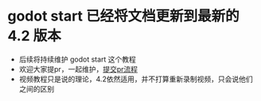 # godot start 已经将文档更新到最新的 4.2 版本

- 后续将持续维护 godot start 这个教程
- 欢迎大家提pr，一起维护，[提交pr流程](https://blog.csdn.net/qq_39876147/article/details/125117512)
- 视频教程只是说的理论，4.2依然适用，并不打算重新录制视频，只会说他们之间的区别